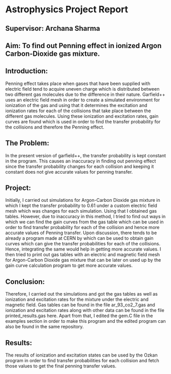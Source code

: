 # Astrophysics Project Report
## Supervisor: Archana Sharma

## Aim: To find out Penning effect in ionized Argon Carbon-Dioxide gas mixture.

## Introduction:
Penning effect takes place when gases that have been supplied with electric field tend to acquire uneven charge which is distributed between two different gas molecules due to the difference in their nature. 
Garfield++ uses an electric field mesh in order to create a simulated environment for ionization of the gas and using that it determines the excitation and ionization rates for each of the collisions that take place between the different gas molecules. Using these ionization and excitation rates, gain curves are found which is used in order to find the transfer probability for the collisions and therefore the Penning effect. 

## The Problem: 
In the present version of garfield++, the transfer probability is kept constant in the program.
This causes an inaccuracy in finding out penning effect since the transfer probability changes for each collision and keeping it constant does not give accurate values for penning transfer.

## Project:
Initially, I carried out simulations for Argon-Carbon Dioxide gas mixture in which I kept the transfer probability to 0.61 under a custom electric field mesh which was changes for each simulation. Using that I obtained gas tables. However, due to inaccuracy in this method, I tried to find out ways in which we can find the gain curves from the gas table which can be used in order to find transfer probability for each of the collision and hence more accurate values of Penning transfer.
Upon discussion, there tends to be already a program made at CERN by which can be used to obtain gain curves which can give the transfer probabilities for each of the collisions. Hence, integrating the same would help in getting more accurate values. 
I then tried to print out gas tables with an electric and magnetic field mesh for Argon-Carbon Dioxide gas mixture that can be later on used up by the gain curve calculation program to get more accurate values.

## Conclusion:
Therefore, I carried out the simulations and got the gas tables as well as ionization and excitation rates for the mixture under the electric and magnetic field. 
Gas tables can be found in the file ar_93_co2_7.gas and ionization and excitation rates along with other data can be found in the file printed_results.gas here.
Apart from that, I edited the gem.C file in the examples section in order to make this program and the edited program can also be found in the same repository.

## Results:
The results of ionization and excitation states can be used by the Ozkan program in order to find transfer probabilities for each collision and fetch those values to get the final penning transfer values.
